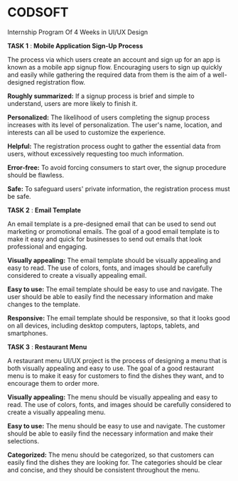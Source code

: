 # CODSOFT
Internship Program Of 4 Weeks in UI/UX Design 


**TASK 1** : **Mobile Application Sign-Up Process** 

The process via which users create an account and sign up for an app is known as a mobile app signup flow. Encouraging users to sign up quickly and easily while gathering the required data from them is the aim of a well-designed registration flow.  

**Roughly summarized:** If a signup process is brief and simple to understand, users are more likely to finish it. 

**Personalized:** The likelihood of users completing the signup process increases with its level of personalization. The user's name, location, and interests can all be used to customize the experience.

**Helpful:** The registration process ought to gather the essential data from users, without excessively requesting too much information. 

**Error-free:** To avoid forcing consumers to start over, the signup procedure should be flawless. 

**Safe:** To safeguard users' private information, the registration process must be safe.



**TASK 2** : **Email Template**

An email template is a pre-designed email that can be used to send out marketing or promotional emails. The goal of a good email template is to make it easy and quick for businesses to send out emails that look professional and engaging.

**Visually appealing:** The email template should be visually appealing and easy to read. The use of colors, fonts, and images should be carefully considered to create a visually appealing email.

**Easy to use:** The email template should be easy to use and navigate. The user should be able to easily find the necessary information and make changes to the template.

**Responsive:** The email template should be responsive, so that it looks good on all devices, including desktop computers, laptops, tablets, and smartphones.



**TASK 3** : **Restaurant Menu**

A restaurant menu UI/UX project is the process of designing a menu that is both visually appealing and easy to use. The goal of a good restaurant menu is to make it easy for customers to find the dishes they want, and to encourage them to order more.

**Visually appealing:** The menu should be visually appealing and easy to read. The use of colors, fonts, and images should be carefully considered to create a visually appealing menu.

**Easy to use:** The menu should be easy to use and navigate. The customer should be able to easily find the necessary information and make their selections.

**Categorized:** The menu should be categorized, so that customers can easily find the dishes they are looking for. The categories should be clear and concise, and they should be consistent throughout the menu.
